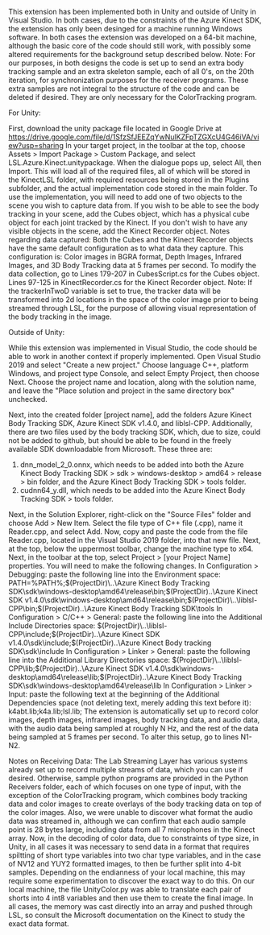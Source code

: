 This extension has been implemented both in Unity and outside of Unity in Visual Studio. In both cases, due to the constraints of the Azure Kinect SDK, the extension has only been desinged for a machine running Windows software. In both cases the extension was developed on a 64-bit machine, although the basic core of the code should still work, with possibly some altered requirements for the background setup described below.
Note: For our purposes, in both designs the code is set up to send an extra body tracking sample and an extra skeleton sample, each of all 0's, on the 20th iteration, for synchronization purposes for the receiver programs. These extra samples are not integral to the structure of the code and can be deleted if desired. They are only necessary for the ColorTracking program.


For Unity:

First, download the unity package file located in Google Drive at https://drive.google.com/file/d/1SfzSfJEEZqYwNulKZFpTZGXcU4G46iVA/view?usp=sharing
In your target project, in the toolbar at the top, choose Assets > Import Package > Custom Package, and select LSL.Azure.Kinect.unitypackage. When the dialogue pops up, select All, then Import. This will load all of the required files, all of which will be stored in the KinectLSL folder, with required resources being stored in the Plugins subfolder, and the actual implementation code stored in the main folder.
To use the implementation, you will need to add one of two objects to the scene you wish to capture data from. If you wish to be able to see the body tracking in your scene, add the Cubes object, which has a physical cube object for each joint tracked by the Kinect. If you don't wish to have any visible objects in the scene, add the Kinect Recorder object.
Notes regarding data captured:
Both the Cubes and the Kinect Recorder objects have the same default configuration as to what data they capture. This configuration is:
Color images in BGRA format, Depth Images, Infrared Images, and 3D Body Tracking data at 5 frames per second. 
To modify the data collection, go to
Lines 179-207 in CubesScript.cs for the Cubes object.
Lines 97-125 in KinectRecorder.cs for the Kinect Recorder object.
Note: If the trackerInTwoD variable is set to true, the tracker data will be transformed into 2d locations in the space of the color image prior to being streamed through LSL, for the purpose of allowing visual representation of the body tracking in the image.


Outside of Unity:

While this extension was implemented in Visual Studio, the code should be able to work in another context if properly implemented. 
Open Visual Studio 2019 and select "Create a new project." Choose language C++, platform Windows, and project type Console, and select Empty Project, then choose Next. Choose the project name and location, along with the solution name, and leave the "Place solution and project in the same directory box" unchecked.

Next, into the created folder [project name], add the folders Azure Kinect Body Tracking SDK, Azure Kinect SDK v1.4.0, and liblsl-CPP. Additionally, there are two files used by the body tracking SDK, which, due to size, could not be added to github, but should be able to be found in the freely available SDK downloadable from Microsoft. These three are:
1) dnn_model_2_0.onnx, which needs to be added into both the Azure Kinect Body Tracking SDK > sdk > windows-desktop > amd64 > release > bin folder, and the Azure Kinect Body Tracking SDK > tools folder.
2) cudnn64_y.dll, which needs to be added into the Azure Kinect Body Tracking SDK > tools folder.

Next, in the Solution Explorer, right-click on the "Source Files" folder and choose Add > New Item. Select the file type of C++ file (.cpp), name it Reader.cpp, and select Add. Now, copy and paste the code from the file Reader.cpp, located in the Visual Studio 2019 folder, into that new file.
Next, at the top, below the uppermost toolbar, change the machine type to x64.
Next, in the toolbar at the top, select Project > [your Project Name] properties. You will need to make the following changes.
In Configuration > Debugging: paste the following line into the Environment space: 
PATH=%PATH%;$(ProjectDir)\..\Azure Kinect Body Tracking SDK\sdk\windows-desktop\amd64\release\bin;$(ProjectDir)\..\Azure Kinect SDK v1.4.0\sdk\windows-desktop\amd64\release\bin;$(ProjectDir)\..\liblsl-CPP\bin;$(ProjectDir)\..\Azure Kinect Body Tracking SDK\tools
In Configuration > C/C++ > General: paste the following line into the Additional Include Directories space: 
$(ProjectDir)\..\liblsl-CPP\include;$(ProjectDir)\..\Azure Kinect SDK v1.4.0\sdk\include;$(ProjectDir)\..\Azure Kinect Body tracking SDK\sdk\include
In Configuration > Linker > General: paste the following line into the Additional Library Directories space: 
$(ProjectDir)\..\liblsl-CPP\lib;$(ProjectDir)\..\Azure Kinect SDK v1.4.0\sdk\windows-desktop\amd64\release\lib;$(ProjectDir)\..\Azure Kinect Body Tracking SDK\sdk\windows-desktop\amd64\release\lib
In Configuration > Linker > Input: paste the following text at the beginning of the Additional Dependencies space (not deleting text, merely adding this text before it):
k4abt.lib;k4a.lib;lsl.lib;
The extension is automatically set up to record color images, depth images, infrared images, body tracking data, and audio data, with the audio data being sampled at roughly N Hz, and the rest of the data being sampled at 5 frames per second. To alter this setup, go to lines N1-N2. 

Notes on Receiving Data:
The Lab Streaming Layer has various systems already set up to record multiple streams of data, which you can use if desired. Otherwise, sample python programs are provided in the Python Receivers folder, each of which focuses on one type of input, with the exception of the ColorTracking program, which combines body tracking data and color images to create overlays of the body tracking data on top of the color images. Also, we were unable to discover what format the audio data was streamed in, although we can confirm that each audio sample point is 28 bytes large, including data from all 7 microphones in the Kinect array.
Now, in the decoding of color data, due to constraints of type size, in Unity, in all cases it was necessary to send data in a format that requires spiltting of short type variables into two char type variables, and in the case of NV12 and YUY2 formatted images, to then be further split into 4-bit samples. Depending on the endianness of your local machine, this may require some experimentation to discover the exact way to do this. On our local machine, the file UnityColor.py was able to translate each pair of shorts into 4 int8 variables and then use them to create the final image. In all cases, the memory was cast directly into an array and pushed through LSL, so consult the Microsoft documentation on the Kinect to study the exact data format.